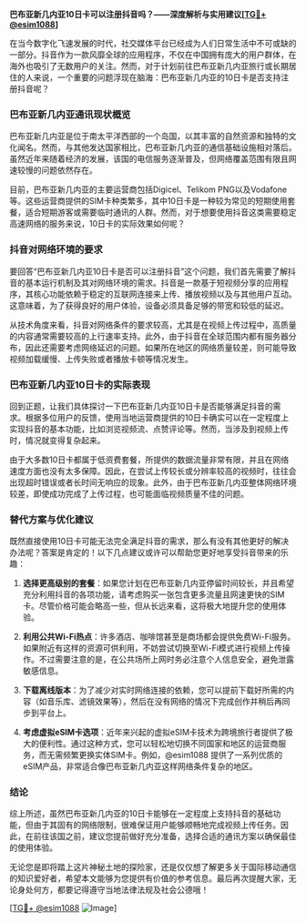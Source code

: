 **巴布亚新几内亚10日卡可以注册抖音吗？——深度解析与实用建议[[TG💪+ @esim1088](https://t.me/s/esim1088)]**

在当今数字化飞速发展的时代，社交媒体平台已经成为人们日常生活中不可或缺的一部分。抖音作为一款风靡全球的应用程序，不仅在中国拥有庞大的用户群体，在海外也吸引了无数用户的关注。然而，对于计划前往巴布亚新几内亚旅行或长期居住的人来说，一个重要的问题浮现在脑海：巴布亚新几内亚的10日卡是否支持注册抖音呢？

### 巴布亚新几内亚通讯现状概览

巴布亚新几内亚是位于南太平洋西部的一个岛国，以其丰富的自然资源和独特的文化闻名。然而，与其他发达国家相比，巴布亚新几内亚的通信基础设施相对落后。虽然近年来随着经济的发展，该国的电信服务逐渐普及，但网络覆盖范围有限且网速较慢的问题依然存在。

目前，巴布亚新几内亚的主要运营商包括Digicel、Telikom PNG以及Vodafone等。这些运营商提供的SIM卡种类繁多，其中10日卡是一种较为常见的短期使用套餐，适合短期游客或需要临时通讯的人群。然而，对于想要使用抖音这类需要稳定高速网络的服务来说，10日卡的实际效果如何呢？

### 抖音对网络环境的要求

要回答“巴布亚新几内亚10日卡是否可以注册抖音”这个问题，我们首先需要了解抖音的基本运行机制及其对网络环境的需求。抖音是一款基于短视频分享的应用程序，其核心功能依赖于稳定的互联网连接来上传、播放视频以及与其他用户互动。这意味着，为了获得良好的用户体验，设备必须具备足够的带宽和较低的延迟。

从技术角度来看，抖音对网络条件的要求较高，尤其是在视频上传过程中，高质量的内容通常需要较高的上行速率支持。此外，由于抖音在全球范围内都有服务器分布，因此还需要考虑网络延迟的问题。如果所在地区的网络质量较差，则可能导致视频加载缓慢、上传失败或者播放卡顿等情况发生。

### 巴布亚新几内亚10日卡的实际表现

回到正题，让我们具体探讨一下巴布亚新几内亚10日卡是否能够满足抖音的需求。根据多位用户的反馈，使用当地运营商提供的10日卡确实可以在一定程度上实现抖音的基本功能，比如浏览视频流、点赞评论等。然而，当涉及到视频上传时，情况就变得复杂起来。

由于大多数10日卡都属于低资费套餐，所提供的数据流量非常有限，并且在网络速度方面也没有太多保障。因此，在尝试上传较长或分辨率较高的视频时，往往会出现超时错误或者长时间无响应的现象。此外，由于巴布亚新几内亚整体网络环境较差，即使成功完成了上传过程，也可能面临视频质量不佳的问题。

### 替代方案与优化建议

既然直接使用10日卡可能无法完全满足抖音的需求，那么有没有其他更好的解决办法呢？答案是肯定的！以下几点建议或许可以帮助您更好地享受抖音带来的乐趣：

1. **选择更高级别的套餐**：如果您计划在巴布亚新几内亚停留时间较长，并且希望充分利用抖音的各项功能，请考虑购买一张包含更多流量且网速更快的SIM卡。尽管价格可能会略高一些，但从长远来看，这将极大地提升您的使用体验。
   
2. **利用公共Wi-Fi热点**：许多酒店、咖啡馆甚至是商场都会提供免费Wi-Fi服务。如果附近有这样的资源可供利用，不妨尝试切换至Wi-Fi模式进行视频上传操作。不过需要注意的是，在公共场所上网时务必注意个人信息安全，避免泄露敏感信息。

3. **下载离线版本**：为了减少对实时网络连接的依赖，您可以提前下载好所需的内容（如音乐库、滤镜效果等），然后在没有网络的情况下完成创作并稍后再同步到平台上。

4. **考虑虚拟eSIM卡选项**：近年来兴起的虚拟eSIM卡技术为跨境旅行者提供了极大的便利性。通过这种方式，您可以轻松地切换不同国家和地区的运营商服务，而无需频繁更换实体SIM卡。例如，@esim1088 提供了一系列优质的eSIM产品，非常适合像巴布亚新几内亚这样网络条件复杂的地区。

### 结论

综上所述，虽然巴布亚新几内亚的10日卡能够在一定程度上支持抖音的基础功能，但由于其固有的网络限制，很难保证用户能够顺畅地完成视频上传任务。因此，在前往该国之前，建议您提前做好充分准备，选择合适的通讯方案以确保最佳的使用体验。

无论您是即将踏上这片神秘土地的探险家，还是仅仅想了解更多关于国际移动通信的知识爱好者，希望本文能够为您提供有价值的参考信息。最后再次提醒大家，无论身处何方，都要记得遵守当地法律法规及社会公德哦！

[[TG💪+ @esim1088](https://t.me/s/esim1088) ![Image](https://i.postimg.cc/4NQfJmqS/Snipaste-2025-05-13-00-14-12.png)]